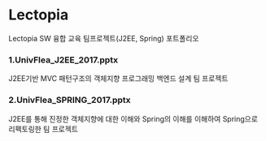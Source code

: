 # Lectopia
Lectopia SW 융합 교육 팀프로젝트(J2EE, Spring) 포트폴리오

### 1.UnivFlea_J2EE_2017.pptx

J2EE기반 MVC 패턴구조의 객체지향 프로그래밍 백엔드 설계 팀 프로젝트

### 2.UnivFlea_SPRING_2017.pptx

J2EE를 통해 진정한 객체지향에 대한 이해와 Spring의 이해를 이해하여 Spring으로 리펙토링한 팀 프로젝트
